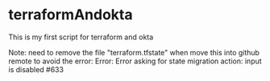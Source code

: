 # terraformAndokta

This is my first script for terraform and okta

Note: need to remove the file "terraform.tfstate" when move this into github remote to avoid the error: Error: Error asking for state migration action: input is disabled #633

